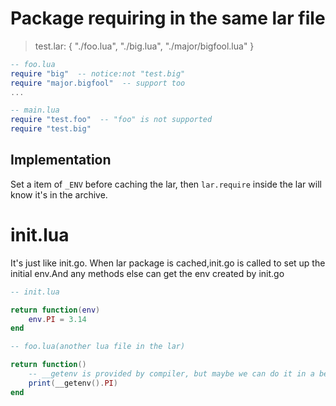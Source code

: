 # Package requiring in the same lar file
>test.lar: { "./foo.lua", "./big.lua", "./major/bigfool.lua" }

``` lua
-- foo.lua
require "big"  -- notice:not "test.big"
require "major.bigfool"  -- support too
...
```

``` lua
-- main.lua
require "test.foo"  -- "foo" is not supported
require "test.big"
```

## Implementation
Set a item of `_ENV` before caching the lar, then `lar.require` inside the lar will know it's in the archive. 
# init.lua
It's just like init.go. When lar package is cached,init.go is called to set up the initial env.And any methods else can get the env created by init.go

``` lua
-- init.lua

return function(env)
    env.PI = 3.14
end
```
``` lua
-- foo.lua(another lua file in the lar)

return function()
    -- __getenv is provided by compiler, but maybe we can do it in a better way
    print(__getenv().PI)
end
```